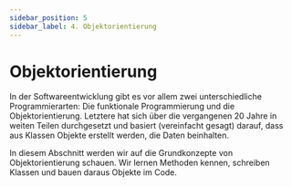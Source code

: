 ```yaml
---
sidebar_position: 5
sidebar_label: 4. Objektorientierung
---
```


# Objektorientierung

In der Softwareentwicklung gibt es vor allem zwei unterschiedliche Programmierarten: Die funktionale Programmierung und die Objektorientierung. Letztere hat sich über die vergangenen 20 Jahre in weiten Teilen durchgesetzt und basiert (vereinfacht gesagt) darauf, dass aus Klassen Objekte erstellt werden, die Daten beinhalten.

In diesem Abschnitt werden wir auf die Grundkonzepte von Objektorientierung schauen. Wir lernen Methoden kennen, schreiben Klassen und bauen daraus Objekte im Code.